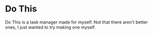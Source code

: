 # Do This
Do This is a task manager made for myself. Not that there aren't better ones, I just wanted to try making one myself.
